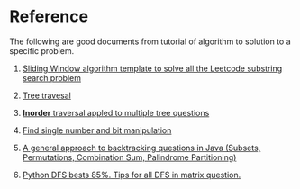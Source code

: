 # Reference

The following are good documents from tutorial of algorithm to solution to a specific problem.

1. [Sliding Window algorithm template to solve all the Leetcode substring search problem](https://leetcode.com/problems/find-all-anagrams-in-a-string/discuss/92007/Sliding-Window-algorithm-template-to-solve-all-the-Leetcode-substring-search-problem)

2. [Tree travesal](https://en.wikipedia.org/wiki/Tree_traversal)

3. [**Inorder** traversal appled to multiple tree questions]( https://leetcode.com/problems/validate-binary-search-tree/discuss/32112/Learn-one-iterative-inorder-traversal-apply-it-to-multiple-tree-questions-(Java-Solution))

4. [Find single number and bit manipulation](https://leetcode.com/problems/single-number-ii/discuss/43295/Detailed-explanation-and-generalization-of-the-bitwise-operation-method-for-single-numbers)

5. [A general approach to backtracking questions in Java (Subsets, Permutations, Combination Sum, Palindrome Partitioning)](https://leetcode.com/problems/combination-sum/discuss/16502/A-general-approach-to-backtracking-questions-in-Java-(Subsets-Permutations-Combination-Sum-Palindrome-Partitioning))

6. [Python DFS bests 85%. Tips for all DFS in matrix question.](https://leetcode.com/problems/pacific-atlantic-water-flow/discuss/90739/Python-DFS-bests-85.-Tips-for-all-DFS-in-matrix-question.)